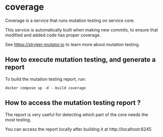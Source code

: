 # coverage

Coverage is a service that runs mutation testing on service core.

This service is automatically built when making new commits, to ensure that modified and added code has proper coverage.

See https://stryker-mutator.io to learn more about mutation testing.

## How to execute mutation testing, and generate a report

To build the mutation testing report, run:

```
docker compose up -d --build coverage
```

## How to access the mutation testing report ?

The report is very useful for detecting which part of the core needs the most testing.

You can access the report locally after building it at http://localhost:6245
